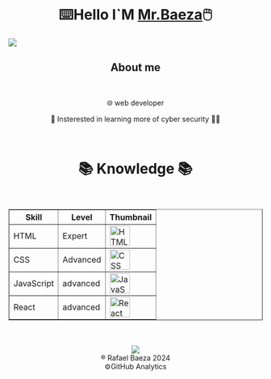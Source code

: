 <div align="center">
<h1 align="center">⌨️Hello I`M <a href="https://www.linkedin.com/in/mrbaeza/">Mr.Baeza</a>🖱️</h1>
</div>
<img src="https://i.imgur.com/czExR2j.png">


<div align="center">
<h2>About me</h2> 
<br>


 🌐 web developer
 
 📜 Insterested in learning more of cyber security 🤖🤖
 </div>
<br>






<div align=center>
 <H1>📚 Knowledge 📚</H1>
 <br>
 
<table border="1">
  <tr>
    <th>Skill</th>
    <th>Level</th>
    <th>Thumbnail</th>
  </tr>
  <tr>
    <td>HTML</td>
    <td>Expert</td>
    <td><img src="https://cdn.icon-icons.com/icons2/2415/PNG/512/html_plain_wordmark_logo_icon_146476.png" alt="HTML Logo" width="40" height="40"></td>
  </tr>
  <tr>
    <td>CSS</td>
    <td>Advanced</td>
    <td><img src="https://cdn.icon-icons.com/icons2/2415/PNG/512/css_original_wordmark_logo_icon_146576.png" alt="CSS Logo" width="40" height="40"></td>
  </tr>
  <tr>
    <td>JavaScript</td>
    <td>advanced</td>
    <td><img src="https://cdn.icon-icons.com/icons2/2415/PNG/512/javascript_original_logo_icon_146455.png" alt="JavaScript Logo" width="40" height="40"></td>
  </tr>
  <tr>
    <td>React</td>
    <td>advanced</td>
    <td><img src="https://cdn.icon-icons.com/icons2/2415/PNG/512/react_original_logo_icon_146374.png" alt="React Logo" width="40" height="40"></td>
  </tr>
</table>
</div>
<br>
<br>
<div align="center">
<img src= "https://i.imgur.com/XA9TTZh.png">
 <br>
 <footer>
&reg Rafael Baeza 2024
<br>
⚙️GitHub Analytics
 </footer>
</div>





